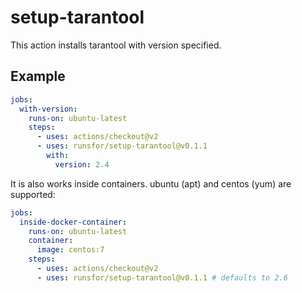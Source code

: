 # setup-tarantool

This action installs tarantool with version specified.

## Example

```yaml
jobs:
  with-version:
    runs-on: ubuntu-latest
    steps:
      - uses: actions/checkout@v2
      - uses: runsfor/setup-tarantool@v0.1.1
        with:
          version: 2.4
```

It is also works inside containers. ubuntu (apt) and centos (yum) are supported:

```yaml
jobs:
  inside-docker-container:
    runs-on: ubuntu-latest
    container:
      image: centos:7
    steps:
      - uses: actions/checkout@v2
      - uses: runsfor/setup-tarantool@v0.1.1 # defaults to 2.6
```
